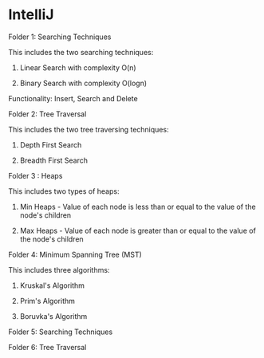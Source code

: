 # IntelliJ

Folder 1: Searching Techniques

  This includes the two searching techniques:

  1. Linear Search with complexity O(n)

  2. Binary Search with complexity O(logn)

  Functionality: Insert, Search and Delete

Folder 2: Tree Traversal

  This includes the two tree traversing techniques:

  1. Depth First Search 

  2. Breadth First Search

Folder 3 : Heaps

  This includes two types of heaps:

  1. Min Heaps - Value of each node is less than or equal to the value of the node's children

  2. Max Heaps - Value of each node is greater than or equal to the value of the node's children

Folder 4: Minimum Spanning Tree (MST)

  This includes three algorithms:

  1. Kruskal's Algorithm

  2. Prim's Algorithm

  3. Boruvka's Algorithm

Folder 5: Searching Techniques

Folder 6: Tree Traversal
